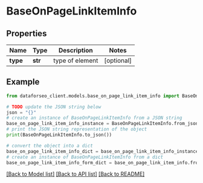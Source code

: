 # BaseOnPageLinkItemInfo


## Properties

Name | Type | Description | Notes
------------ | ------------- | ------------- | -------------
**type** | **str** | type of element | [optional] 

## Example

```python
from dataforseo_client.models.base_on_page_link_item_info import BaseOnPageLinkItemInfo

# TODO update the JSON string below
json = "{}"
# create an instance of BaseOnPageLinkItemInfo from a JSON string
base_on_page_link_item_info_instance = BaseOnPageLinkItemInfo.from_json(json)
# print the JSON string representation of the object
print(BaseOnPageLinkItemInfo.to_json())

# convert the object into a dict
base_on_page_link_item_info_dict = base_on_page_link_item_info_instance.to_dict()
# create an instance of BaseOnPageLinkItemInfo from a dict
base_on_page_link_item_info_form_dict = base_on_page_link_item_info.from_dict(base_on_page_link_item_info_dict)
```
[[Back to Model list]](../README.md#documentation-for-models) [[Back to API list]](../README.md#documentation-for-api-endpoints) [[Back to README]](../README.md)



